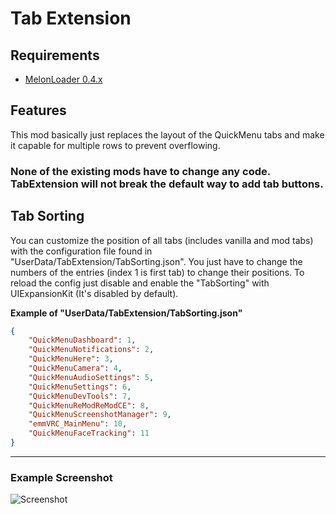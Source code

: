 # Tab Extension

## Requirements

- [MelonLoader 0.4.x](https://melonwiki.xyz/)

## Features

This mod basically just replaces the layout of the QuickMenu tabs and make it capable for multiple rows to prevent overflowing.

### **None of the existing mods have to change any code. TabExtension will not break the default way to add tab buttons.**

## Tab Sorting

You can customize the position of all tabs (includes vanilla and mod tabs) with the configuration file found in "UserData/TabExtension/TabSorting.json". You just have to change the numbers of the entries (index 1 is first tab) to change their positions. To reload the config just disable and enable the "TabSorting" with UIExpansionKit (It's disabled by default).

**Example of "UserData/TabExtension/TabSorting.json"**
```json
{
	"QuickMenuDashboard": 1,
	"QuickMenuNotifications": 2,
	"QuickMenuHere": 3,
	"QuickMenuCamera": 4,
	"QuickMenuAudioSettings": 5,
	"QuickMenuSettings": 6,
	"QuickMenuDevTools": 7,
	"QuickMenuReModReModCE": 8,
	"QuickMenuScreenshotManager": 9,
	"emmVRC_MainMenu": 10,
	"QuickMenuFaceTracking": 11
}
```

---

### Example Screenshot

![Screenshot](https://i.imgur.com/6VQ9WyW.png)